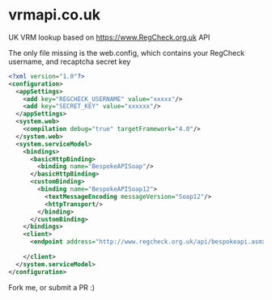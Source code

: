 # vrmapi.co.uk
UK VRM lookup based on https://www.RegCheck.org.uk API

The only file missing is the web.config, which contains your RegCheck username, and recaptcha secret key

```xml
<?xml version="1.0"?>
<configuration>
  <appSettings>
    <add key="REGCHECK_USERNAME" value="xxxxx"/>
    <add key="SECRET_KEY" value="xxxxxx"/>
  </appSettings>
  <system.web>
    <compilation debug="true" targetFramework="4.0"/>
  </system.web>
  <system.serviceModel>
    <bindings>
      <basicHttpBinding>
        <binding name="BespokeAPISoap"/>
      </basicHttpBinding>
      <customBinding>
        <binding name="BespokeAPISoap12">
          <textMessageEncoding messageVersion="Soap12"/>
          <httpTransport/>
        </binding>
      </customBinding>
    </bindings>
    <client>
      <endpoint address="http://www.regcheck.org.uk/api/bespokeapi.asmx" binding="basicHttpBinding" bindingConfiguration="BespokeAPISoap" contract="regcheck.BespokeAPISoap" name="BespokeAPISoap"/>
    
    </client>
  </system.serviceModel>
</configuration>
```

Fork me, or submit a PR :)
